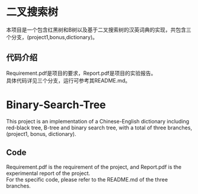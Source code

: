 # 二叉搜索树
本项目是一个包含红黑树和B树以及基于二叉搜索树的汉英词典的实现，共包含三个分支，(project1,bonus,dictionary)。
## 代码介绍
Requirement.pdf是项目的要求，Report.pdf是项目的实验报告。\
具体代码详见三个分支，运行可参考其README.md。
# Binary-Search-Tree
This project is an implementation of a Chinese-English dictionary including red-black tree, B-tree and binary search tree, with a total of three branches, (project1, bonus, dictionary). 
## Code 
Requirement.pdf is the requirement of the project, and Report.pdf is the experimental report of the project.\
For the specific code, please refer to the README.md of the three branches.
